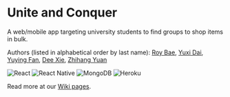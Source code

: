 # Unite and Conquer

A web/mobile app targeting university students to find groups to shop items in bulk.

Authors (listed in alphabetical order by last name): [Roy Bae](https://github.com/roybse3113), [Yuxi Dai](https://github.com/linda-XI), [Yuying Fan](https://github.com/fyy26), [Dee Xie](https://github.com/deex01), [Zhihang Yuan](https://github.com/zhyuan11)

<img alt="React" src="https://img.shields.io/badge/react-%2320232a.svg?logo=react&logoColor=%2361DAFB"> <img alt="React Native" src="https://img.shields.io/badge/react_native-%2320232a.svg?logo=react&logoColor=%2361DAFB">
<img alt="MongoDB" src="https://img.shields.io/badge/MongoDB-%234ea94b.svg?logo=mongodb&logoColor=white">
<img alt="Heroku" src="https://img.shields.io/badge/heroku-%23430098.svg?logo=heroku&logoColor=white">

Read more at our [Wiki pages](https://github.com/cis350/project-uniteandconquer/wiki).
